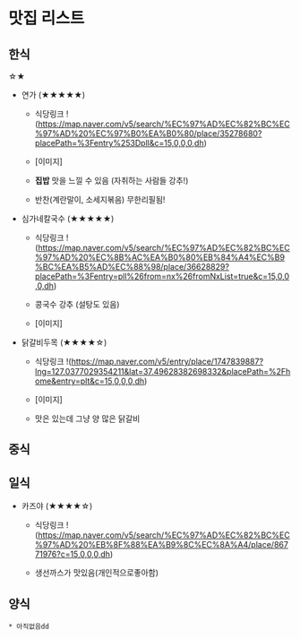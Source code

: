 # 맛집 리스트

## 한식

☆★
* 연가 (★★★★★)
    * 식당링크 
     !(https://map.naver.com/v5/search/%EC%97%AD%EC%82%BC%EC%97%AD%20%EC%97%B0%EA%B0%80/place/35278680?placePath=%3Fentry%253Dpll&c=15,0,0,0,dh)
     
     * [이미지]

     * **집밥** 맛을 느낄 수 있음 (자취하는 사람들 강추!) 
     * 반찬(계란말이, 소세지볶음) 무한리필됨!
        


* 심가네칼국수 (★★★★★)
    * 식당링크
    !(https://map.naver.com/v5/search/%EC%97%AD%EC%82%BC%EC%97%AD%20%EC%8B%AC%EA%B0%80%EB%84%A4%EC%B9%BC%EA%B5%AD%EC%88%98/place/36628829?placePath=%3Fentry=pll%26from=nx%26fromNxList=true&c=15,0,0,0,dh)

    * 콩국수 강추 (설탕도 있음)

    * [이미지]


* 닭갈비두목 (★★★★☆)
    * 식당링크
    !(https://map.naver.com/v5/entry/place/1747839887?lng=127.0377029354211&lat=37.49628382698332&placePath=%2Fhome&entry=plt&c=15,0,0,0,dh)

    * [이미지]

    * 맛은 있는데 그냥 양 많은 닭갈비 




## 중식






## 일식 

* 카즈야 (★★★★☆)
    * 식당링크 
    !(https://map.naver.com/v5/search/%EC%97%AD%EC%82%BC%EC%97%AD%20%EB%8F%88%EA%B9%8C%EC%8A%A4/place/86771976?c=15,0,0,0,dh)

    * 생선까스가 맛있음(개인적으로좋아함)

    





## 양식
    * 아직없음dd
    